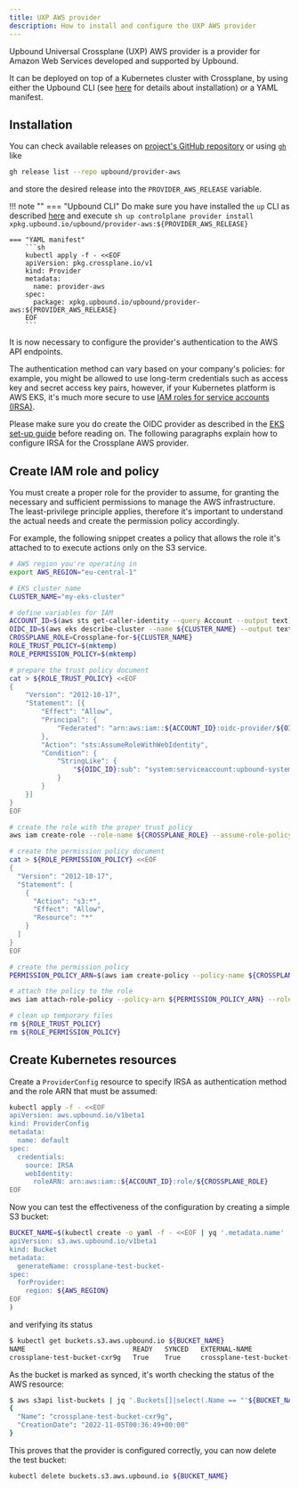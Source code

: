 ```yaml
---
title: UXP AWS provider
description: How to install and configure the UXP AWS provider
---
```


Upbound Universal Crossplane (UXP) AWS provider is a provider for Amazon Web Services developed and supported by Upbound.

It can be deployed on top of a Kubernetes cluster with Crossplane, by using either the Upbound CLI
(see [here](../index.md) for details about installation) or a YAML manifest.

## Installation

You can check available releases on [project's GitHub repository](https://github.com/upbound/provider-aws/releases)
or using [`gh`](https://cli.github.com/) like

```sh
gh release list --repo upbound/provider-aws
```

and store the desired release into the `PROVIDER_AWS_RELEASE` variable.

!!! note ""
    === "Upbound CLI"
        Do make sure you have installed the `up` CLI as described [here](../index.md) and execute
        ```sh
        up controlplane provider install xpkg.upbound.io/upbound/provider-aws:${PROVIDER_AWS_RELEASE}
        ```

    === "YAML manifest"
        ```sh
        kubectl apply -f - <<EOF
        apiVersion: pkg.crossplane.io/v1
        kind: Provider
        metadata:
          name: provider-aws
        spec:
          package: xpkg.upbound.io/upbound/provider-aws:${PROVIDER_AWS_RELEASE}
        EOF
        ```

It is now necessary to configure the provider's authentication to the AWS API endpoints.

The authentication method can vary based on your company's policies: for example,
you might be allowed to use long-term credentials such as access key and secret access key pairs,
however, if your Kubernetes platform is AWS EKS, it's much more secure to use [IAM roles for service accounts (IRSA)][irsa].

Please make sure you do create the OIDC provider
as described in the [EKS set-up guide](../../usecases/aws/prerequisites/eks.md) before reading on.
The following paragraphs explain how to configure IRSA for the Crossplane AWS provider.

## Create IAM role and policy

You must create a proper role for the provider to assume, for granting the necessary and sufficient permissions to manage the AWS infrastructure.
The least-privilege principle applies, therefore it's important to understand the actual needs and create the permission policy accordingly.

For example, the following snippet creates a policy that allows the role it's attached to to execute actions only on the S3 service.

```sh
# AWS region you're operating in
export AWS_REGION="eu-central-1"

# EKS cluster name
CLUSTER_NAME="my-eks-cluster"

# define variables for IAM
ACCOUNT_ID=$(aws sts get-caller-identity --query Account --output text)
OIDC_ID=$(aws eks describe-cluster --name ${CLUSTER_NAME} --output text --query "cluster.identity.oidc.issuer" | cut -d/ -f3-)
CROSSPLANE_ROLE=Crossplane-for-${CLUSTER_NAME}
ROLE_TRUST_POLICY=$(mktemp)
ROLE_PERMISSION_POLICY=$(mktemp)

# prepare the trust policy document
cat > ${ROLE_TRUST_POLICY} <<EOF
{
    "Version": "2012-10-17",
    "Statement": [{
        "Effect": "Allow",
        "Principal": {
            "Federated": "arn:aws:iam::${ACCOUNT_ID}:oidc-provider/${OIDC_ID}"
        },
        "Action": "sts:AssumeRoleWithWebIdentity",
        "Condition": {
            "StringLike": {
                "${OIDC_ID}:sub": "system:serviceaccount:upbound-system:upbound-provider-aws-*"
            }
        }
    }]
}
EOF

# create the role with the proper trust policy
aws iam create-role --role-name ${CROSSPLANE_ROLE} --assume-role-policy-document file://${ROLE_TRUST_POLICY}

# create the permission policy document
cat > ${ROLE_PERMISSION_POLICY} <<EOF
{
  "Version": "2012-10-17",
  "Statement": [
    {
      "Action": "s3:*",
      "Effect": "Allow",
      "Resource": "*"
    }
  ]
}
EOF

# create the permission policy
PERMISSION_POLICY_ARN=$(aws iam create-policy --policy-name ${CROSSPLANE_ROLE} --policy-document file://${ROLE_PERMISSION_POLICY} --query Policy.Arn --output text)

# attach the policy to the role
aws iam attach-role-policy --policy-arn ${PERMISSION_POLICY_ARN} --role-name ${CROSSPLANE_ROLE}

# clean up temporary files
rm ${ROLE_TRUST_POLICY}
rm ${ROLE_PERMISSION_POLICY}
```

## Create Kubernetes resources

Create a `ProviderConfig` resource to specify IRSA as authentication method
and the role ARN that must be assumed:

```sh
kubectl apply -f - <<EOF
apiVersion: aws.upbound.io/v1beta1
kind: ProviderConfig
metadata:
  name: default
spec:
  credentials:
    source: IRSA
    webIdentity:
      roleARN: arn:aws:iam::${ACCOUNT_ID}:role/${CROSSPLANE_ROLE}
EOF
```

Now you can test the effectiveness of the configuration by creating a simple S3 bucket:

```sh
BUCKET_NAME=$(kubectl create -o yaml -f - <<EOF | yq '.metadata.name'
apiVersion: s3.aws.upbound.io/v1beta1
kind: Bucket
metadata:
  generateName: crossplane-test-bucket-
spec:
  forProvider:
    region: ${AWS_REGION}
EOF
)
```

and verifying its status

```sh hl_lines="1"
$ kubectl get buckets.s3.aws.upbound.io ${BUCKET_NAME}
NAME                           READY   SYNCED   EXTERNAL-NAME                  AGE
crossplane-test-bucket-cxr9g   True    True     crossplane-test-bucket-cxr9g   80s
```

As the bucket is marked as synced, it's worth checking the status of the AWS resource:

```sh hl_lines="1"
$ aws s3api list-buckets | jq '.Buckets[]|select(.Name == "'${BUCKET_NAME}'")'
{
  "Name": "crossplane-test-bucket-cxr9g",
  "CreationDate": "2022-11-05T00:36:49+00:00"
}
```

This proves that the provider is configured correctly, you can now delete the test bucket:

```sh
kubectl delete buckets.s3.aws.upbound.io ${BUCKET_NAME}
```

[irsa]: https://docs.aws.amazon.com/eks/latest/userguide/iam-roles-for-service-accounts.html
